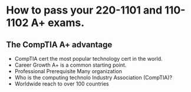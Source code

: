 # How to pass your 220-1101 and 110-1102 A+ exams.

## The CompTIA A+ advantage

- CompTIA cert the most popular technology cert in the world.
- Career Growth
	A+ is a common starting point.
- Professional Prerequisite
	Many organization
- Who is the computing technolo Industry Association (CompTIA)?
- Worldwide reach to over 100 countries 